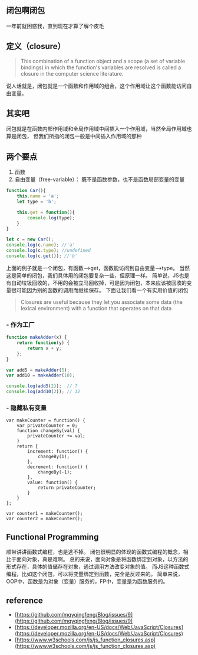 ## 闭包啊闭包
一年前就困惑我，直到现在才算了解个皮毛

## 定义（closure）
> This combination of a function object and a scope (a set of variable bindings) 
in which the function's variables are resolved is called a closure in the computer science literature.

说人话就是，闭包就是一个函数和作用域的组合，这个作用域让这个函数能访问自由变量，

## 其实吧
闭包就是在函数内部作用域和全局作用域中间插入一个作用域，当然全局作用域也算是闭包，
但我们所指的闭包一般是中间插入作用域的那种

## 两个要点
1. 函数
2. 自由变量（free-variable）： 既不是函数参数，也不是函数局部变量的变量

```javascript
function Car(){
    this.name = 'a';
    let type = 'b';

    this.get = function(){
        console.log(type);
    }    
}

let c = new Car();
console.log(c.name); //'a'
console.log(c.type); //undefined
console.log(c.get()); //'b'
```
上面的例子就是一个闭包，有函数-->get，函数能访问到自由变量-->type。
当然这是简单的闭包，我们具体用的闭包要复杂一些，但原理一样。
简单说，JS也是有自动垃圾回收的，不用的会被立马回收掉，可是因为闭包，本来应该被回收的变量很可能因为别的函数的调用而继续保存。
下面让我们看一个有实用价值的闭包
> Closures are useful because they let you associate some data (the lexical environment)
with a function that operates on that data


### - 作为工厂
```javascript
function makeAdder(x) {
    return function(y) {
        return x + y;
    };
}

var add5 = makeAdder(5);
var add10 = makeAdder(10);

console.log(add5(2));  // 7
console.log(add10(2)); // 12
```

### - 隐藏私有变量
```
var makeCounter = function() {
    var privateCounter = 0;
    function changeBy(val) {
        privateCounter += val;
    }
    return {
        increment: function() {
            changeBy(1);
        },
        decrement: function() {
            changeBy(-1);
        },
        value: function() {
            return privateCounter;
        }
    }  
};

var counter1 = makeCounter();
var counter2 = makeCounter();
```

## Functional Programming
顺带讲讲函数式编程，也是逃不掉。
闭包很明显的体现的函数式编程的概念，相比于面向对象，真是难啊。
总的来说，面向对象是将函数绑定到对象，以方法的形式存在，具体的值储存在对象，通过调用方法改变对象的值。
而JS这种函数式编程，比如这个闭包，可以将变量绑定到函数，完全是反过来的。
简单来说，OOP中，函数是为对象（变量）服务的，FP中，变量是为函数服务的。

## reference
- [https://github.com/mqyqingfeng/Blog/issues/9](https://github.com/mqyqingfeng/Blog/issues/9)
- [https://developer.mozilla.org/en-US/docs/Web/JavaScript/Closures](https://developer.mozilla.org/en-US/docs/Web/JavaScript/Closures)
- [https://www.w3schools.com/js/js_function_closures.asp](https://www.w3schools.com/js/js_function_closures.asp)